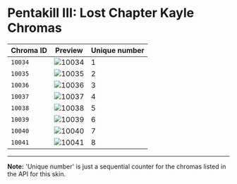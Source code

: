 # Pentakill III: Lost Chapter Kayle Chromas

| Chroma ID | Preview | Unique number |
|---|---|---|
| `10034` | ![10034](https://raw.communitydragon.org/latest/plugins/rcp-be-lol-game-data/global/default/v1/champion-chroma-images/10/10034.png) | 1 |
| `10035` | ![10035](https://raw.communitydragon.org/latest/plugins/rcp-be-lol-game-data/global/default/v1/champion-chroma-images/10/10035.png) | 2 |
| `10036` | ![10036](https://raw.communitydragon.org/latest/plugins/rcp-be-lol-game-data/global/default/v1/champion-chroma-images/10/10036.png) | 3 |
| `10037` | ![10037](https://raw.communitydragon.org/latest/plugins/rcp-be-lol-game-data/global/default/v1/champion-chroma-images/10/10037.png) | 4 |
| `10038` | ![10038](https://raw.communitydragon.org/latest/plugins/rcp-be-lol-game-data/global/default/v1/champion-chroma-images/10/10038.png) | 5 |
| `10039` | ![10039](https://raw.communitydragon.org/latest/plugins/rcp-be-lol-game-data/global/default/v1/champion-chroma-images/10/10039.png) | 6 |
| `10040` | ![10040](https://raw.communitydragon.org/latest/plugins/rcp-be-lol-game-data/global/default/v1/champion-chroma-images/10/10040.png) | 7 |
| `10041` | ![10041](https://raw.communitydragon.org/latest/plugins/rcp-be-lol-game-data/global/default/v1/champion-chroma-images/10/10041.png) | 8 |

---

**Note:** 'Unique number' is just a sequential counter for the chromas listed in the API for this skin.